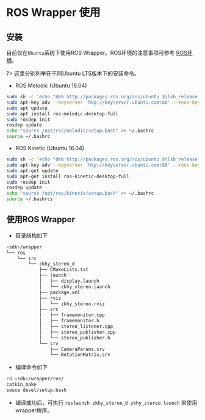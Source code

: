 # ROS Wrapper 使用

## 安装

目前仅在`Ubuntu`系统下使用ROS Wrapper。ROS环境的注意事项可参考 [ROS环境](setup/env?id=ros)。

?> 这里分别列举在不同Ubuntu LTS版本下的安装命令。

* ROS Melodic (Ubuntu 18.04)

```bash
sudo sh -c 'echo "deb http://packages.ros.org/ros/ubuntu $(lsb_release -sc) main" > /etc/apt/sources.list.d/ros-latest.list'
sudo apt-key adv --keyserver 'hkp://keyserver.ubuntu.com:80' --recv-key C1CF6E31E6BADE8868B172B4F42ED6FBAB17C654
sudo apt update
sudo apt install ros-melodic-desktop-full
sudo rosdep init
rosdep update
echo "source /opt/ros/melodic/setup.bash" >> ~/.bashrc
source ~/.bashrc
```

* ROS Kinetic (Ubuntu 16.04)

```bash
sudo sh -c 'echo "deb http://packages.ros.org/ros/ubuntu $(lsb_release -sc) main" > /etc/apt/sources.list.d/ros-latest.list'
sudo apt-key adv --keyserver 'hkp://keyserver.ubuntu.com:80' --recv-key C1CF6E31E6BADE8868B172B4F42ED6FBAB17C654
sudo apt-get update
sudo apt-get install ros-kinetic-desktop-full
sudo rosdep init
rosdep update
echo "source /opt/ros/kinetic/setup.bash" >> ~/.bashrc
source ~/.bashrcs
```

## 使用ROS Wrapper

* 目录结构如下

```bash
<sdk>/wrapper
└── ros
    └── src
        └── zkhy_stereo_d
            ├── CMakeLists.txt
            ├── launch
            │   ├── display.launch
            │   └── zkhy_stereo.launch
            ├── package.xml
            ├── rviz
            │   └── zkhy_stereo.rviz
            ├── src
            │   ├── framemonitor.cpp
            │   ├── framemonitor.h
            │   ├── stereo_listener.cpp
            │   ├── stereo_publisher.cpp
            │   └── stereo_publisher.h
            └── srv
                ├── CameraParams.srv
                └── RotationMatrix.srv
```

* 编译命令如下

```bash
cd <sdk>/wrapper/ros/
catkin_make
souce devel/setup.bash
```

* 编译成功后，可执行 `roslaunch zkhy_stereo_d zkhy_stereo.launch` 来使用wrapper程序。
